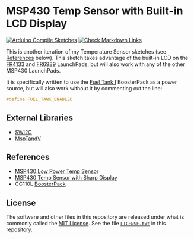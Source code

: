 # MSP430 Temp Sensor with Built-in LCD Display

[![Arduino Compile Sketches](https://github.com/Andy4495/MSP430TempSensorLCD/actions/workflows/arduino-compile-sketches.yml/badge.svg)](https://github.com/Andy4495/MSP430TempSensorLCD/actions/workflows/arduino-compile-sketches.yml)
[![Check Markdown Links](https://github.com/Andy4495/MSP430TempSensorLCD/actions/workflows/CheckMarkdownLinks.yml/badge.svg)](https://github.com/Andy4495/MSP430TempSensorLCD/actions/workflows/CheckMarkdownLinks.yml)

This is another iteration of my Temperature Sensor sketches (see [References](#references) below). This sketch takes advantage of the built-in LCD on the [FR4133][1] and [FR6989][2] LaunchPads, but will also work with any of the other MSP430 LaunchPads.

It is specifically written to use the [Fuel Tank I][3] BoosterPack as a power source, but will also work without it by commenting out the line:

```cpp
#define FUEL_TANK_ENABLED
```

## External Libraries

- [SWI2C][4]
- [MspTandV][5]

## References

- [MSP430 Low Power Temp Sensor][6]
- [MSP430 Temp Sensor with Sharp Display][7]
- CC110L [BoosterPack][8]

## License

The software and other files in this repository are released under what is commonly called the [MIT License][100]. See the file [`LICENSE.txt`][101] in this repository.

[1]: https://www.ti.com/tool/MSP-EXP430FR4133
[2]: https://www.ti.com/tool/MSP-EXP430FR6989
[3]: https://www.ti.com/lit/ug/slvua32/slvua32.pdf
[4]: https://github.com/Andy4495/SWI2C
[5]: https://github.com/Andy4495/MspTandV
[6]: https://github.com/Andy4495/MSP430LowPowerTempSensor
[7]: https://github.com/Andy4495/MSP430TempSensorWithDisplay
[8]: http://www.ti.com/lit/ml/swru312b/swru312b.pdf
[100]: https://choosealicense.com/licenses/mit/
[101]: ./LICENSE.txt
[//]: # ([200]: https://github.com/Andy4495/MSP430TempSensorLCD)

[//]: # ( Former reference [3]: https://www.ti.com/tool/BOOSTXL-BATTPACK )
[//]: # (This is a way to hack a comment in Markdown. This will not be displayed when rendered.)
